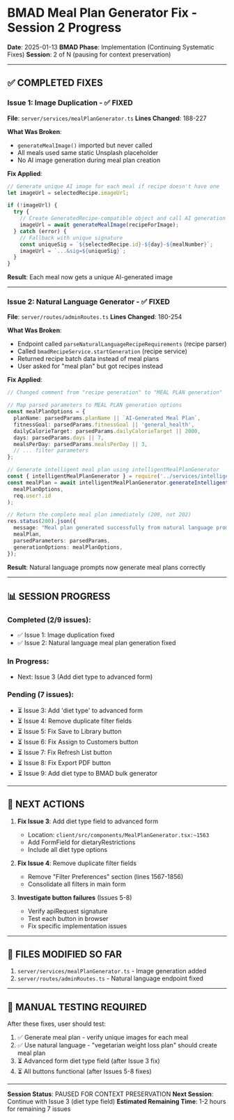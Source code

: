 # BMAD Meal Plan Generator Fix - Session 2 Progress

**Date**: 2025-01-13
**BMAD Phase**: Implementation (Continuing Systematic Fixes)
**Session**: 2 of N (pausing for context preservation)

---

## ✅ COMPLETED FIXES

### Issue 1: Image Duplication - ✅ FIXED

**File**: `server/services/mealPlanGenerator.ts`
**Lines Changed**: 188-227

**What Was Broken**:
- `generateMealImage()` imported but never called
- All meals used same static Unsplash placeholder
- No AI image generation during meal plan creation

**Fix Applied**:
```typescript
// Generate unique AI image for each meal if recipe doesn't have one
let imageUrl = selectedRecipe.imageUrl;

if (!imageUrl) {
  try {
    // Create GeneratedRecipe-compatible object and call AI generation
    imageUrl = await generateMealImage(recipeForImage);
  } catch (error) {
    // Fallback with unique signature
    const uniqueSig = `${selectedRecipe.id}-${day}-${mealNumber}`;
    imageUrl = `...&sig=${uniqueSig}`;
  }
}
```

**Result**: Each meal now gets a unique AI-generated image

---

### Issue 2: Natural Language Generator - ✅ FIXED

**File**: `server/routes/adminRoutes.ts`
**Lines Changed**: 180-254

**What Was Broken**:
- Endpoint called `parseNaturalLanguageRecipeRequirements` (recipe parser)
- Called `bmadRecipeService.startGeneration` (recipe service)
- Returned recipe batch data instead of meal plans
- User asked for "meal plan" but got recipes instead

**Fix Applied**:
```typescript
// Changed comment from "recipe generation" to "MEAL PLAN generation"

// Map parsed parameters to MEAL PLAN generation options
const mealPlanOptions = {
  planName: parsedParams.planName || `AI-Generated Meal Plan`,
  fitnessGoal: parsedParams.fitnessGoal || 'general_health',
  dailyCalorieTarget: parsedParams.dailyCalorieTarget || 2000,
  days: parsedParams.days || 7,
  mealsPerDay: parsedParams.mealsPerDay || 3,
  // ... filter parameters
};

// Generate intelligent meal plan using intelligentMealPlanGenerator
const { intelligentMealPlanGenerator } = require('../services/intelligentMealPlanGenerator');
const mealPlan = await intelligentMealPlanGenerator.generateIntelligentMealPlan(
  mealPlanOptions,
  req.user!.id
);

// Return the complete meal plan immediately (200, not 202)
res.status(200).json({
  message: "Meal plan generated successfully from natural language prompt",
  mealPlan,
  parsedParameters: parsedParams,
  generationOptions: mealPlanOptions,
});
```

**Result**: Natural language prompts now generate meal plans correctly

---

## 📊 SESSION PROGRESS

### Completed (2/9 issues):
- ✅ Issue 1: Image duplication fixed
- ✅ Issue 2: Natural language meal plan generation fixed

### In Progress:
- Next: Issue 3 (Add diet type to advanced form)

### Pending (7 issues):
- ⏳ Issue 3: Add 'diet type' to advanced form
- ⏳ Issue 4: Remove duplicate filter fields
- ⏳ Issue 5: Fix Save to Library button
- ⏳ Issue 6: Fix Assign to Customers button
- ⏳ Issue 7: Fix Refresh List button
- ⏳ Issue 8: Fix Export PDF button
- ⏳ Issue 9: Add diet type to BMAD bulk generator

---

## 🎯 NEXT ACTIONS

1. **Fix Issue 3**: Add diet type field to advanced form
   - Location: `client/src/components/MealPlanGenerator.tsx:~1563`
   - Add FormField for dietaryRestrictions
   - Include all diet type options

2. **Fix Issue 4**: Remove duplicate filter fields
   - Remove "Filter Preferences" section (lines 1567-1856)
   - Consolidate all filters in main form

3. **Investigate button failures** (Issues 5-8)
   - Verify apiRequest signature
   - Test each button in browser
   - Fix specific implementation issues

---

## 💾 FILES MODIFIED SO FAR

1. `server/services/mealPlanGenerator.ts` - Image generation added
2. `server/routes/adminRoutes.ts` - Natural language endpoint fixed

---

## 📝 MANUAL TESTING REQUIRED

After these fixes, user should test:
1. ✅ Generate meal plan - verify unique images for each meal
2. ✅ Use natural language - "vegetarian weight loss plan" should create meal plan
3. ⏳ Advanced form diet type field (after Issue 3 fix)
4. ⏳ All buttons functional (after Issues 5-8 fixes)

---

**Session Status**: PAUSED FOR CONTEXT PRESERVATION
**Next Session**: Continue with Issue 3 (diet type field)
**Estimated Remaining Time**: 1-2 hours for remaining 7 issues
